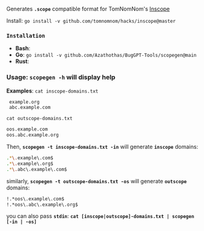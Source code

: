 
Generates **`.scope`** compatible format for TomNomNom's [Inscope](https://github.com/tomnomnom/hacks/tree/master/inscope)

Install: `go install -v github.com/tomnomnom/hacks/inscope@master`

### **`Installation`**
 - **Bash**: 
 - **Go**: `go install -v github.com/Azathothas/BugGPT-Tools/scopegen@main`  
 - **Rust**:
 ### Usage: `scopegen -h` will display help
 **Examples**: 
 `cat inscope-domains.txt`
```bash example.com
 example.org
 abc.example.com
 ```
 `cat outscope-domains.txt`
 ```bash
 oos.example.com
 oos.abc.example.org
 ```
 Then, **`scopegen -t inscope-domains.txt -in`** will generate **`inscope`**  domains:
 ```bash
 .*\.example\.com$
.*\.example\.org$
.*\.abc\.example\.com$
 ```
 similarly, **`scopegen -t outscope-domains.txt -os`** will generate **`outscope`**  domains:
 ```bash
!.*oos\.example\.com$
!.*oos\.abc\.example\.org$
 ```
 you can also pass **`stdin`**: **`cat [inscope|outscope]-domains.txt | scopegen [-in | -os]`**
 
 
 
 
 

